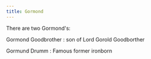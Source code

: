 ```yaml
---
title: Gormond
---
```


There are two Gormond's:

Gormond Goodbrother : son of Lord Gorold Goodborther

Gormund Drumm : Famous former ironborn


